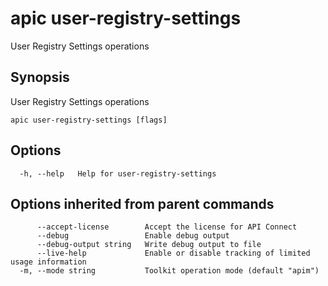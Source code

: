 # apic user-registry-settings

User Registry Settings operations

## Synopsis

User Registry Settings operations

```
apic user-registry-settings [flags]
```

## Options

```
  -h, --help   Help for user-registry-settings
```

## Options inherited from parent commands

```
      --accept-license        Accept the license for API Connect
      --debug                 Enable debug output
      --debug-output string   Write debug output to file
      --live-help             Enable or disable tracking of limited usage information
  -m, --mode string           Toolkit operation mode (default "apim")
```
